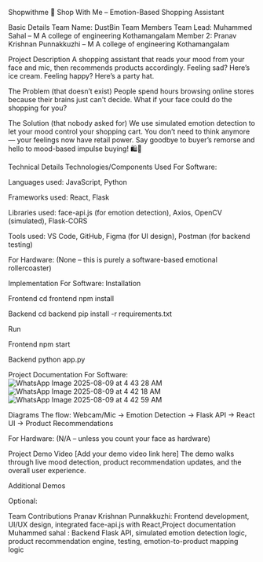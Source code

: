 Shopwithme 🎯 Shop With Me – Emotion-Based Shopping Assistant

Basic Details Team Name: DustBin Team Members Team Lead: Muhammed Sahal – M A college of engineering Kothamangalam Member 2: Pranav Krishnan Punnakkuzhi – M A college of engineering Kothamangalam

Project Description A shopping assistant that reads your mood from your face and mic, then recommends products accordingly. Feeling sad? Here’s ice cream. Feeling happy? Here’s a party hat.

The Problem (that doesn’t exist) People spend hours browsing online stores because their brains just can't decide. What if your face could do the shopping for you?

The Solution (that nobody asked for) We use simulated emotion detection to let your mood control your shopping cart. You don’t need to think anymore — your feelings now have retail power. Say goodbye to buyer’s remorse and hello to mood-based impulse buying! 🛍️🧠

Technical Details Technologies/Components Used For Software:

Languages used: JavaScript, Python

Frameworks used: React, Flask

Libraries used: face-api.js (for emotion detection), Axios, OpenCV (simulated), Flask-CORS

Tools used: VS Code, GitHub, Figma (for UI design), Postman (for backend testing)

For Hardware: (None – this is purely a software-based emotional rollercoaster)

Implementation For Software: Installation

Frontend
cd frontend npm install

Backend
cd backend pip install -r requirements.txt

Run

Frontend
npm start

Backend
python app.py

Project Documentation For Software: 
![WhatsApp Image 2025-08-09 at 4 43 28 AM](https://github.com/user-attachments/assets/6a6834cf-f40e-4f82-a5ff-f029c2a1be0f)
![WhatsApp Image 2025-08-09 at 4 42 18 AM](https://github.com/user-attachments/assets/a45490ce-0c42-410e-bb51-38ba679a2976)
![WhatsApp Image 2025-08-09 at 4 42 59 AM](https://github.com/user-attachments/assets/d20b9eee-0619-46f1-84ac-03e42ed544ba)




Diagrams The flow: Webcam/Mic → Emotion Detection → Flask API → React UI → Product Recommendations

For Hardware: (N/A – unless you count your face as hardware)

Project Demo Video [Add your demo video link here] The demo walks through live mood detection, product recommendation updates, and the overall user experience.

Additional Demos

Optional:

Team Contributions Pranav Krishnan Punnakkuzhi: Frontend development, UI/UX design, integrated face-api.js with React,Project documentation Muhammed sahal : Backend Flask API, simulated emotion detection logic, product recommendation engine, testing, emotion-to-product mapping logic
